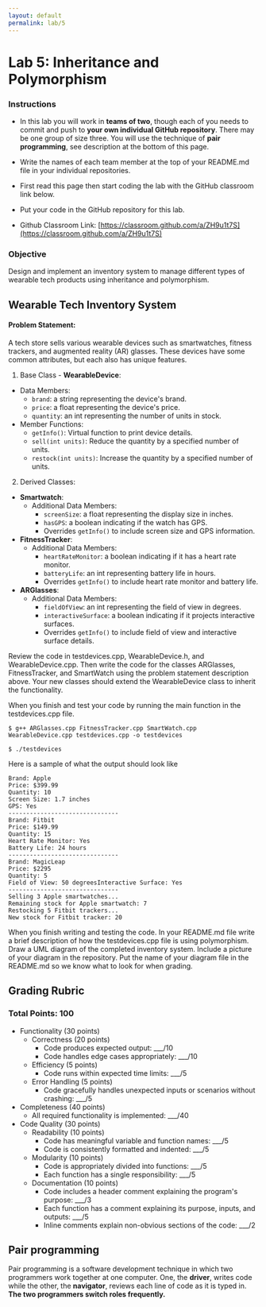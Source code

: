```yaml
---
layout: default
permalink: lab/5
---
```


# Lab 5: Inheritance and Polymorphism

### Instructions
* In this lab you will work in **teams of two**, though each of you needs to commit and push to **your own individual GitHub repository**. There may be one group of size three. You will use the technique of **pair programming**, see description at the bottom of this page.

* Write the names of each team member at the top of your README.md file in your individual repositories. 

* First read this page then start coding the lab with the GitHub classroom link below.

* Put your code in the GitHub repository for this lab.

* Github Classroom Link: [https://classroom.github.com/a/ZH9u1t7S](https://classroom.github.com/a/ZH9u1t7S)


### Objective
Design and implement an inventory system to manage different types of wearable tech products using inheritance and polymorphism.

## Wearable Tech Inventory System

#### Problem Statement:
A tech store sells various wearable devices such as smartwatches, fitness trackers, and augmented reality (AR) glasses. These devices have some common attributes, but each also has unique features.

1. Base Class - __WearableDevice__:
- Data Members:
   - `brand`: a string representing the device's brand.
   - `price`: a float representing the device's price.
   - `quantity`: an int representing the number of units in stock.
- Member Functions:
   - `getInfo()`: Virtual function to print device details.
   - `sell(int units)`: Reduce the quantity by a specified number of units.
   - `restock(int units)`: Increase the quantity by a specified number of units.
2. Derived Classes:
- __Smartwatch__:
   - Additional Data Members:
      - `screenSize`: a float representing the display size in inches.
      - `hasGPS`: a boolean indicating if the watch has GPS.
      - Overrides `getInfo()` to include screen size and GPS information.
- __FitnessTracker__:
   - Additional Data Members:
      - `heartRateMonitor`: a boolean indicating if it has a heart rate monitor.
      - `batteryLife`: an int representing battery life in hours.
      - Overrides `getInfo()` to include heart rate monitor and battery life.
- __ARGlasses__:
   - Additional Data Members:
      - `fieldOfView`: an int representing the field of view in degrees.
      - `interactiveSurface`: a boolean indicating if it projects interactive surfaces.
      - Overrides `getInfo()` to include field of view and interactive surface details.

<div class="requirement">
Review the code in testdevices.cpp, WearableDevice.h, and WearableDevice.cpp.  Then write the code for the classes ARGlasses, FitnessTracker, and SmartWatch using the problem statement description above.  Your new classes should extend the WearableDevice class to inherit the functionality. 

When you finish and test your code by running the main function in the testdevices.cpp file.

```shell
$ g++ ARGlasses.cpp FitnessTracker.cpp SmartWatch.cpp WearableDevice.cpp testdevices.cpp -o testdevices

$ ./testdevices 
```

Here is a sample of what the output should look like
```
Brand: Apple
Price: $399.99
Quantity: 10
Screen Size: 1.7 inches
GPS: Yes
-------------------------------
Brand: Fitbit
Price: $149.99
Quantity: 15
Heart Rate Monitor: Yes
Battery Life: 24 hours
-------------------------------
Brand: MagicLeap
Price: $2295
Quantity: 5
Field of View: 50 degreesInteractive Surface: Yes
-------------------------------
Selling 3 Apple smartwatches...
Remaining stock for Apple smartwatch: 7
Restocking 5 Fitbit trackers...
New stock for Fitbit tracker: 20
```
</div>

<div class="requirement">
When you finish writing and testing the code. In your README.md file write a brief description of how the testdevices.cpp file is using polymorphism. 
</div>

<div class="requirement">
Draw a UML diagram of the completed inventory system.  Include a picture of your diagram in the repository. Put the name of your diagram file in the README.md so we know what to look for when grading.
</div>


## Grading Rubric

### Total Points: 100

- Functionality (30 points)
   - Correctness (20 points)
      - Code produces expected output: ___/10
      - Code handles edge cases appropriately: ___/10
   - Efficiency (5 points)
      - Code runs within expected time limits: ___/5
   - Error Handling (5 points)
      - Code gracefully handles unexpected inputs or scenarios without crashing: ___/5
- Completeness (40 points)
   - All required functionality is implemented: ___/40
- Code Quality (30 points)
    - Readability (10 points)
        - Code has meaningful variable and function names: ___/5
        - Code is consistently formatted and indented: ___/5
    - Modularity (10 points)
        - Code is appropriately divided into functions: ___/5
        - Each function has a single responsibility: ___/5
    - Documentation (10 points)
        - Code includes a header comment explaining the program's purpose: ___/3
        - Each function has a comment explaining its purpose, inputs, and outputs: ___/5
        - Inline comments explain non-obvious sections of the code: ___/2


## Pair programming

Pair programming is a software development technique in which two programmers work together at one computer. One, the **driver**, writes code while the other, the **navigator**, reviews each line of code as it is typed in. **The two programmers switch roles frequently.**

